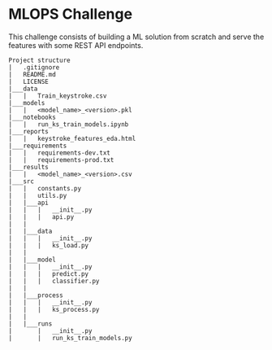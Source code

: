 # MLOPS Challenge
This challenge consists of building a ML solution from scratch and serve the features with some REST API endpoints. 

```
Project structure
|   .gitignore
|   README.md
|   LICENSE
|___data
|   |   Train_keystroke.csv
|___models
|   |   <model_name>_<version>.pkl
|___notebooks
|   |   run_ks_train_models.ipynb
|___reports
|   |   keystroke_features_eda.html
|___requirements
|   |   requirements-dev.txt
|   |   requirements-prod.txt
|___results
|   |   <model_name>_<version>.csv
|___src
|   |   constants.py
|   |   utils.py
|   |___api
|   |   |   __init__.py
|   |   |   api.py
|   |
|   |___data
|   |   |   __init__.py
|   |   |   ks_load.py
|   |
|   |___model
|   |   |   __init__.py
|   |   |   predict.py
|   |   |   classifier.py
|   |
|   |___process
|   |   |   __init__.py
|   |   |   ks_process.py
|   |
|   |___runs
|       |   __init__.py
|       |   run_ks_train_models.py